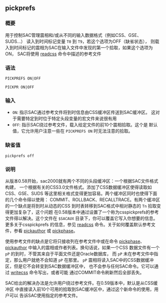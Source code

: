 ## pickprefs

### 概要

用于控制SAC管理震相和/或从不同的输入数据格式（例如CSS、GSE、SUDS...）
读入到时间标记变量 `T0` 到 `T9`，若这个选项为OFF（缺省状态），
则载入到时间标记的震相为SAC在输入文件中发现的第一个拾取，如果这个选项为ON，
SAC将使用 [readcss](/commands/readcss.md) 命令中描述的参考文件

### 语法

``` {.bash}
PICKPREFS ON|OFF
```
``` {.bash}
PICKPR ON|OFF
```

### 输入

- `ON`: 指示SAC通过参考文件将到时信息由CSS缓冲区传送到SAC缓冲区。
    这对于需要特定到时位于特定头段变量的宏文件来说很有用
- `OFF`: 指示SAC绕过参考文件，载入给定文件的前10个震相拾取。这个是
    默认值，它允许用户注意一些在 `PICKPREFS ON` 时无法注意的拾取。

### 缺省值

``` {.bash}
pickprefs off
```

### 说明

从版本0.58开始，sac2000就有两个不同的头段缓冲区：一个根据SAC文件格式构建，
一个根据有关的CSS3.0文件格式。添加了CSS数据缓冲区使得读取如CSS、GSE、SUDS
等这里相关格式变得更加容易。两个缓冲区同时也使得下面的几个命令得以使用：
COMMIT、ROLLBACK、RECALLTRACE。有两个缓冲区的一个缺点是将到时从动态的CSS
到时表转移到SAC格式中相对静态的 `Tn` 拾取变得更加复杂了，这个问题
在0.58版本中通过设置了一个称为csspickprefs的参考文件得以解决。这个文件在
`$SACAUX` 目录下，你可以覆盖它写入你想要的信息。更多关于csspickprefs
的信息，参见 [readcss](/commands/readcss.md)
命令。关于如何覆盖默认参考文件，参看
[pickauthor](/commands/pickauthor.md) 或
[pickphase](/commands/pickphase.md)。

使用参考文件的缺点是它将只接收列在参考文件中或在命令
[pickphase](/commands/pickphase.md)、
[pickauthor](/commands/pickauthor.md)
中输入的震相或作者列表。换句话说，如果一个CSS 数据文件有一个 `pP`
的到时，不管其来自于平面文件还是Oracle数据库， 而 `pP`
未在参考文件中指定，那么用户就绝不会知道 `pP` 在那里。 `pP`
震相将读入SAC中的CSS数据缓冲区，但是它不会转变到SAC数据缓冲区中，
也不会参与任何SAC命令。它可以通过 [writecss](/commands/writecss.md)
命令写出，或者可能 通过COMMIT命令刷新然后全部丢失。

SAC给出的解决办法是允许用户绕过参考文件。在0.59版本中，默认是从CSS缓冲区
中直接读入前10个可用的拾取到SAC缓冲区中，通过这个新命令的使用，用户可以
告诉SAC使用指定的参考文件。
